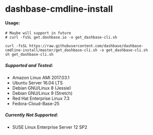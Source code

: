 # dashbase-cmdline-install


#### Usage:
```
# Maybe will support in future
# curl -fsSL get.dashbase.io -o get_dashbase-cli.sh

curl -fsSL https://raw.githubusercontent.com/dashbase/dashbase-cmdline-install/master/get_dashbase-cli.sh -o get_dashbase-cli.sh
sh get_dashbase-cli.sh
```


##### Supported and Tested:
- Amazon Linux AMI 2017.03.1
- Ubuntu Server 16.04 LTS
- Debian GNU/Linux 8 (Jessie)
- Debian GNU/Linux 9 (Stretch)
- Red Hat Enterprise Linux 7.3
- Fedora-Cloud-Base-25

##### Currently Not Supported:
- SUSE Linux Enterprise Server 12 SP2

